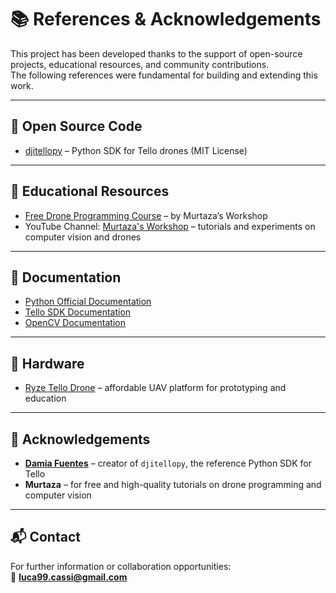 # 📚 References & Acknowledgements

This project has been developed thanks to the support of open-source projects, educational resources, and community contributions.  
The following references were fundamental for building and extending this work.

---

## 🔹 Open Source Code
- [djitellopy](https://github.com/damiafuentes/DJITelloPy) – Python SDK for Tello drones (MIT License)

---

## 🔹 Educational Resources
- [Free Drone Programming Course](https://www.computervision.zone/courses/drone-programming-course/) – by Murtaza’s Workshop  
- YouTube Channel: [Murtaza's Workshop](http://www.youtube.com/@murtazasworkshop) – tutorials and experiments on computer vision and drones

---

## 🔹 Documentation
- [Python Official Documentation](https://docs.python.org/3/)  
- [Tello SDK Documentation](https://dl-cdn.ryzerobotics.com/downloads/tello/20180125/Tello%20SDK%20Documentation%20EN_1.3.pdf)  
- [OpenCV Documentation](https://docs.opencv.org/)  

---

## 🔹 Hardware
- [Ryze Tello Drone](https://www.ryzerobotics.com/tello) – affordable UAV platform for prototyping and education  

---

## 🙏 Acknowledgements
- **[Damia Fuentes](https://github.com/damiafuentes)** – creator of `djitellopy`, the reference Python SDK for Tello  
- **Murtaza** – for free and high-quality tutorials on drone programming and computer vision  

---

## 📬 Contact
For further information or collaboration opportunities:  
📧 **luca99.cassi@gmail.com**
